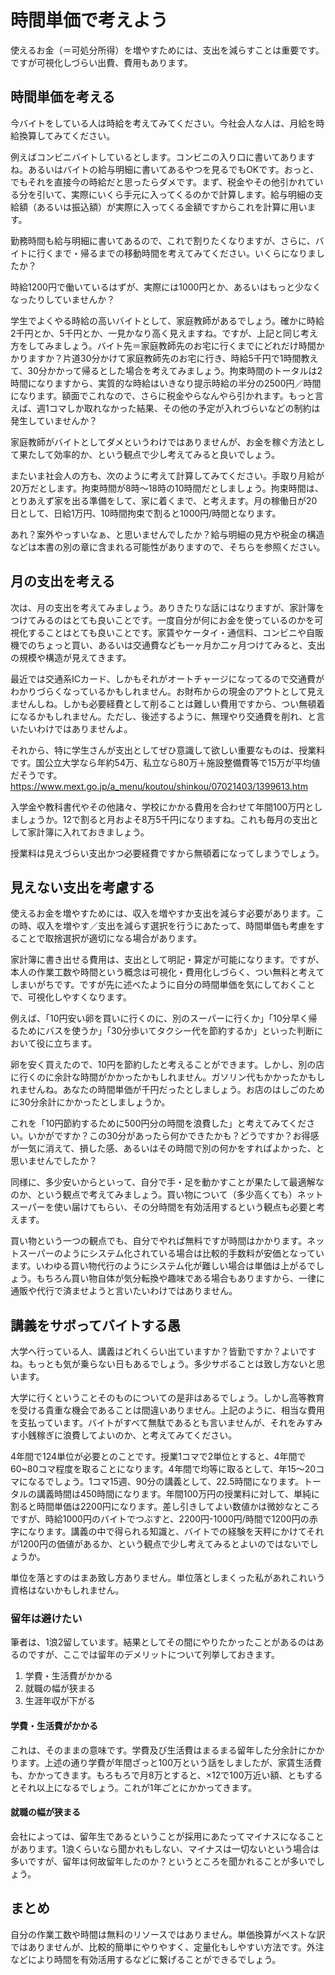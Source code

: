 # 時間単価で考えよう 

使えるお金（＝可処分所得）を増やすためには、支出を減らすことは重要です。ですが可視化しづらい出費、費用もあります。

## 時間単価を考える

今バイトをしている人は時給を考えてみてください。今社会人な人は、月給を時給換算してみてください。

例えばコンビニバイトしているとします。コンビニの入り口に書いてありますね。あるいはバイトの給与明細に書いてあるやつを見るでもOKです。おっと、でもそれを直接今の時給だと思ったらダメです。まず、税金やその他引かれている分を引いて、実際にいくら手元に入ってくるのかで計算します。給与明細の支給額（あるいは振込額）が実際に入ってくる金額ですからこれを計算に用います。

勤務時間も給与明細に書いてあるので、これで割りたくなりますが、さらに、バイトに行くまで・帰るまでの移動時間を考えてみてください。いくらになりましたか？

時給1200円で働いているはずが、実際には1000円とか、あるいはもっと少なくなったりしていませんか？

学生でよくやる時給の高いバイトとして、家庭教師があるでしょう。確かに時給2千円とか、5千円とか、一見かなり高く見えますね。ですが、上記と同じ考え方をしてみましょう。バイト先＝家庭教師先のお宅に行くまでにどれだけ時間かかりますか？片道30分かけて家庭教師先のお宅に行き、時給5千円で1時間教えて、30分かかって帰るとした場合を考えてみましょう。拘束時間のトータルは2時間になりますから、実質的な時給はいきなり提示時給の半分の2500円／時間になります。額面でこれなので、さらに税金やらなんやら引かれます。もっと言えば、週1コマしか取れなかった結果、その他の予定が入れづらいなどの制約は発生していませんか？

家庭教師がバイトとしてダメというわけではありませんが、お金を稼ぐ方法として果たして効率的か、という観点で少し考えてみると良いでしょう。

またいま社会人の方も、次のように考えて計算してみてください。手取り月給が20万だとします。拘束時間が8時〜18時の10時間だとしましょう。拘束時間は、とりあえず家を出る準備をして、家に着くまで、と考えます。月の稼働日が20日として、日給1万円、10時間拘束で割ると1000円/時間となります。

あれ？案外やっすいなぁ、と思いませんでしたか？給与明細の見方や税金の構造などは本書の別の章に含まれる可能性がありますので、そちらを参照ください。

## 月の支出を考える
次は、月の支出を考えてみましょう。ありきたりな話にはなりますが、家計簿をつけてみるのはとても良いことです。一度自分が何にお金を使っているのかを可視化することはとても良いことです。家賃やケータイ・通信料、コンビニや自販機でのちょっと買い、あるいは交通費なども一ヶ月か二ヶ月つけてみると、支出の規模や構造が見えてきます。

最近では交通系ICカード、しかもそれがオートチャージになってるので交通費がわかりづらくなっているかもしれません。お財布からの現金のアウトとして見えませんしね。しかも必要経費として削ることは難しい費用ですから、つい無頓着になるかもしれません。ただし、後述するように、無理やり交通費を削れ、と言いたいわけではありませんよ。

それから、特に学生さんが支出としてぜひ意識して欲しい重要なものは、授業料です。国公立大学なら年約54万、私立なら80万＋施設整備費等で15万が平均値だそうです。https://www.mext.go.jp/a_menu/koutou/shinkou/07021403/1399613.htm

入学金や教科書代やその他諸々、学校にかかる費用を合わせて年間100万円としましょうか。12で割ると月およそ8万5千円になりますね。これも毎月の支出として家計簿に入れておきましょう。

授業料は見えづらい支出かつ必要経費ですから無頓着になってしまうでしょう。

## 見えない支出を考慮する
使えるお金を増やすためには、収入を増やすか支出を減らす必要があります。この時、収入を増やす／支出を減らす選択を行うにあたって、時間単価も考慮をすることで取捨選択が適切になる場合があります。

家計簿に書き出せる費用は、支出として明記・算定が可能になります。ですが、本人の作業工数や時間という概念は可視化・費用化しづらく、つい無料と考えてしまいがちです。ですが先に述べたように自分の時間単価を気にしておくことで、可視化しやすくなります。

例えば、「10円安い卵を買いに行くのに、別のスーパーに行くか」「10分早く帰るためにバスを使うか」「30分歩いてタクシー代を節約するか」といった判断において役に立ちます。

卵を安く買えたので、10円を節約したと考えることができます。しかし、別の店に行くのに余計な時間がかかったかもしれません。ガソリン代もかかったかもしれませんね。あなたの時間単価が千円だったとしましょう。お店のはしごのために30分余計にかかったとしましょうか。

これを「10円節約するために500円分の時間を浪費した」と考えてみてください。いかがですか？この30分があったら何かできたかも？どうですか？お得感が一気に消えて、損した感、あるいはその時間で別の何かをすればよかった、と思いませんでしたか？

同様に、多少安いからといって、自分で手・足を動かすことが果たして最適解なのか、という観点で考えてみましょう。買い物について（多少高くても）ネットスーパーを使い届けてもらい、その分時間を有効活用するという観点も必要と考えます。

買い物という一つの観点でも、自分でやれば無料ですが時間はかかります。ネットスーパーのようにシステム化されている場合は比較的手数料が安価となっています。いわゆる買い物代行のようにシステム化が難しい場合は単価は上がるでしょう。もちろん買い物自体が気分転換や趣味である場合もありますから、一律に通販や代行で済ませようと言いたいわけではありません。

## 講義をサボってバイトする愚
大学へ行っている人、講義はどれくらい出ていますか？皆勤ですか？よいですね。もっとも気が乗らない日もあるでしょう。多少サボることは致し方ないと思います。

大学に行くということそのものについての是非はあるでしょう。しかし高等教育を受ける貴重な機会であることは間違いありません。上記のように、相当な費用を支払っています。バイトがすべて無駄であるとも言いませんが、それをみすみす小銭稼ぎに浪費してよいのか、と考えてみてください。

4年間で124単位が必要とのことです。授業1コマで2単位とすると、4年間で60~80コマ程度を取ることになります。4年間で均等に取るとして、年15～20コマになるでしょう。1コマ15週、90分の講義として、22.5時間になります。トータルの講義時間は450時間になります。年間100万円の授業料に対して、単純に割ると時間単価は2200円になります。差し引きしてよい数値かは微妙なところですが、時給1000円のバイトでつぶすと、2200円-1000円/時間で1200円の赤字になります。講義の中で得られる知識と、バイトでの経験を天秤にかけてそれが1200円の価値があるか、という観点で少し考えてみるとよいのではないでしょうか。

単位を落とすのはまあ致し方ありません。単位落としまくった私があれこれいう資格はないかもしれません。

### 留年は避けたい
筆者は、1浪2留しています。結果としてその間にやりたかったことがあるのはあるのですが、ここでは留年のデメリットについて列挙しておきます。

1. 学費・生活費がかかる
2. 就職の幅が狭まる
3. 生涯年収が下がる

#### 学費・生活費がかかる
これは、そのままの意味です。学費及び生活費はまるまる留年した分余計にかかります。上述の通り学費が年間ざっと100万という話をしましたが、家賃生活費も、かかってきます。もろもろで月8万とすると、×12で100万近い額、ともするとそれ以上になるでしょう。これが1年ごとにかかってきます。

#### 就職の幅が狭まる
会社によっては、留年生であるということが採用にあたってマイナスになることがあります。1浪くらいなら聞かれもしない、マイナスは一切ないという場合は多いですが、留年は何故留年したのか？というところを聞かれることが多いでしょう。


## まとめ
自分の作業工数や時間は無料のリソースではありません。単価換算がベストな訳ではありませんが、比較的簡単にやりやすく、定量化もしやすい方法です。外注などにより時間を有効活用するなどに繋げることができるでしょう。
